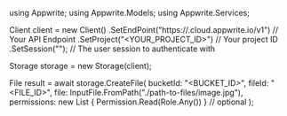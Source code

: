 using Appwrite;
using Appwrite.Models;
using Appwrite.Services;

Client client = new Client()
    .SetEndPoint("https://<REGION>.cloud.appwrite.io/v1") // Your API Endpoint
    .SetProject("<YOUR_PROJECT_ID>") // Your project ID
    .SetSession(""); // The user session to authenticate with

Storage storage = new Storage(client);

File result = await storage.CreateFile(
    bucketId: "<BUCKET_ID>",
    fileId: "<FILE_ID>",
    file: InputFile.FromPath("./path-to-files/image.jpg"),
    permissions: new List<string> { Permission.Read(Role.Any()) } // optional
);